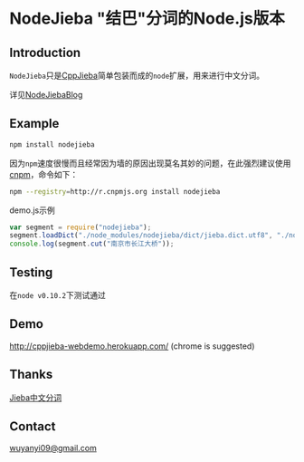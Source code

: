 # NodeJieba "结巴"分词的Node.js版本

## Introduction

`NodeJieba`只是[CppJieba]简单包装而成的`node`扩展，用来进行中文分词。

详见[NodeJiebaBlog]

## Example

```sh
npm install nodejieba
```

因为`npm`速度很慢而且经常因为墙的原因出现莫名其妙的问题，在此强烈建议使用[cnpm]，命令如下：

```sh
npm --registry=http://r.cnpmjs.org install nodejieba
```


demo.js示例

```js
var segment = require("nodejieba");
segment.loadDict("./node_modules/nodejieba/dict/jieba.dict.utf8", "./node_modules/nodejieba/dict/hmm_model.utf8");
console.log(segment.cut("南京市长江大桥"));
```

## Testing

在`node v0.10.2`下测试通过

## Demo

http://cppjieba-webdemo.herokuapp.com/
(chrome is suggested)

## Thanks

[Jieba中文分词]

## Contact

wuyanyi09@gmail.com

[NodeJiebaBlog]:http://aszxqw.github.io/jekyll/update/2014/02/22/nodejs-cpp-addon-nodejieba.html
[CppJieba]:https://github.com/aszxqw/cppjieba.git
[cnpm]:http://cnpmjs.org
[Jieba中文分词]:https://github.com/fxsjy/jieba
